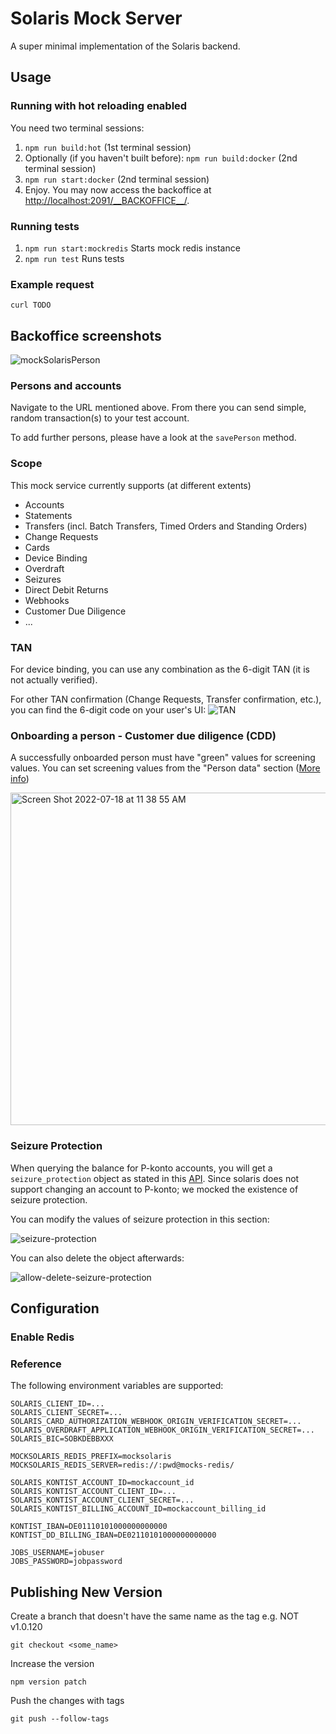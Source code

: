 # Solaris Mock Server

A super minimal implementation of the Solaris backend.

## Usage

### Running with hot reloading enabled

You need two terminal sessions:

1. `npm run build:hot` (1st terminal session)
2. Optionally (if you haven't built before): `npm run build:docker` (2nd terminal session)
3. `npm run start:docker` (2nd terminal session)
4. Enjoy. You may now access the backoffice at [http://localhost:2091/\_\_BACKOFFICE\_\_/](http://localhost:2091/__BACKOFFICE__/).

### Running tests

1. `npm run start:mockredis` Starts mock redis instance
2. `npm run test` Runs tests

### Example request

```
curl TODO
```

## Backoffice screenshots

![mockSolarisPerson](https://user-images.githubusercontent.com/47757191/189340823-2b200e6f-5068-4a32-8936-9b7b4d7ae38e.png)

### Persons and accounts

Navigate to the URL mentioned above. From there you can send simple, random transaction(s) to your test account.

To add further persons, please have a look at the `savePerson` method.

### Scope

This mock service currently supports (at different extents)

- Accounts
- Statements
- Transfers (incl. Batch Transfers, Timed Orders and Standing Orders)
- Change Requests
- Cards
- Device Binding
- Overdraft
- Seizures
- Direct Debit Returns
- Webhooks
- Customer Due Diligence
- ...

### TAN

For device binding, you can use any combination as the 6-digit TAN (it is not actually verified).

For other TAN confirmation (Change Requests, Transfer confirmation, etc.), you can find the 6-digit code on your user's UI:
![TAN](https://github.com/kontist/mock-solaris/blob/assets/tan.png)

### Onboarding a person - Customer due diligence (CDD)

A successfully onboarded person must have "green" values for screening values.
You can set screening values from the "Person data" section ([More info](https://docs.solarisbank.com/guides/get-started/digital-banking/onboard-person/#customer-due-diligence-cdd))

<img width="532" alt="Screen Shot 2022-07-18 at 11 38 55 AM" src="https://user-images.githubusercontent.com/6367201/179475427-58af2c02-b229-4cab-96a2-089f45356e60.png">

### Seizure Protection

When querying the balance for P-konto accounts, you will get a `seizure_protection` object as stated in this [API](https://docs.solarisgroup.com/api-reference/digital-banking/account-management/#tag/Accounts/paths/~1v1~1accounts~1{account_id}~1balance/get). Since solaris does not support changing an account to P-konto; we mocked the existence of seizure protection.

You can modify the values of seizure protection in this section:

![seizure-protection](https://user-images.githubusercontent.com/47757191/189342102-a69a6a30-bc25-4fc1-bf9a-ba6ee45a76ff.png)

You can also delete the object afterwards:

![allow-delete-seizure-protection](https://user-images.githubusercontent.com/47757191/189342305-284ebf13-af56-4166-b71a-8591eea0f82a.png)

## Configuration

### Enable Redis

### Reference

The following environment variables are supported:

```
SOLARIS_CLIENT_ID=...
SOLARIS_CLIENT_SECRET=...
SOLARIS_CARD_AUTHORIZATION_WEBHOOK_ORIGIN_VERIFICATION_SECRET=...
SOLARIS_OVERDRAFT_APPLICATION_WEBHOOK_ORIGIN_VERIFICATION_SECRET=...
SOLARIS_BIC=SOBKDEBBXXX

MOCKSOLARIS_REDIS_PREFIX=mocksolaris
MOCKSOLARIS_REDIS_SERVER=redis://:pwd@mocks-redis/

SOLARIS_KONTIST_ACCOUNT_ID=mockaccount_id
SOLARIS_KONTIST_ACCOUNT_CLIENT_ID=...
SOLARIS_KONTIST_ACCOUNT_CLIENT_SECRET=...
SOLARIS_KONTIST_BILLING_ACCOUNT_ID=mockaccount_billing_id

KONTIST_IBAN=DE01110101000000000000
KONTIST_DD_BILLING_IBAN=DE02110101000000000000

JOBS_USERNAME=jobuser
JOBS_PASSWORD=jobpassword
```

## Publishing New Version

Create a branch that doesn't have the same name as the tag e.g. NOT v1.0.120

```
git checkout <some_name>
```

Increase the version

```
npm version patch
```

Push the changes with tags

```
git push --follow-tags
```
